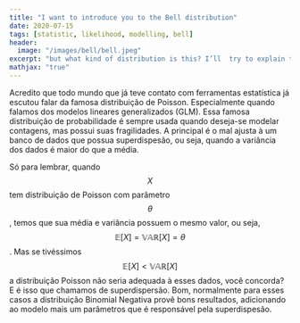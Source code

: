 ```yaml
---
title: "I want to introduce you to the Bell distribution"
date: 2020-07-15
tags: [statistic, likelihood, modelling, bell]
header:
  image: "/images/bell/bell.jpeg"
excerpt: "but what kind of distribution is this? I’ll  try to explain to you in up to 3 minutes"
mathjax: "true"
---
```

Acredito que todo mundo que já teve contato com ferramentas estatística já escutou falar da famosa distribuição de Poisson. Especialmente quando falamos dos modelos lineares generalizados (GLM). Essa famosa distribuição de probabilidade é sempre usada quando deseja-se modelar contagens, mas possui suas fragilidades. A principal é o mal ajusta à um banco de dados que possua superdispesão, ou seja, quando a variância dos dados é maior do que a média.

Só para lembrar, quando $$ X $$ tem distribuição de Poisson com parâmetro $$ \theta $$, temos que sua média e variância possuem o mesmo valor, ou seja, $$ \mathbb{E}[X] = \mathbb{VAR}[X] = \theta $$. Mas se tivéssimos  $$ \mathbb{E}[X] < \mathbb{VAR}[X] $$ a distribuição Poisson não seria adequada à esses dados, você concorda? E é isso que chamamos de superdispersão. Bom, normalmente para esses casos a distribuição Binomial Negativa provê bons resultados, adicionando ao modelo mais um parâmetros que é responsável pela superdispesão.
